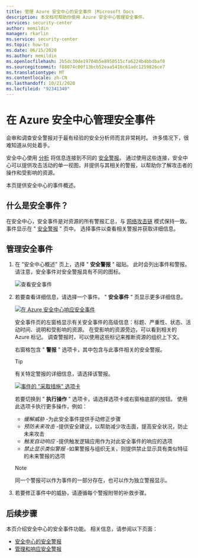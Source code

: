 ```yaml
---
title: 管理 Azure 安全中心的安全事件 |Microsoft Docs
description: 本文档可帮助你使用 Azure 安全中心管理安全事件。
services: security-center
author: memildin
manager: rkarlin
ms.service: security-center
ms.topic: how-to
ms.date: 06/15/2020
ms.author: memildin
ms.openlocfilehash: 2b5dc30de19704b5e8950515cfa6224b4bbdbaf0
ms.sourcegitcommit: f88074c00f13bcb52eaa5416c61adc1259826ce7
ms.translationtype: MT
ms.contentlocale: zh-CN
ms.lasthandoff: 10/21/2020
ms.locfileid: "92341340"
---
```

# <a name="manage-security-incidents-in-azure-security-center"></a>在 Azure 安全中心管理安全事件

会审和调查安全警报对于最有经验的安全分析师而言非常耗时。 许多情况下，很难知道从何处着手。 

安全中心使用 [分析](./security-center-alerts-overview.md) 将信息连接到不同的 [安全警报](security-center-managing-and-responding-alerts.md)。 通过使用这些连接，安全中心可以提供攻击活动的单一视图，并提供与其相关的警报，以帮助你了解攻击者的操作和受影响的资源。

本页提供安全中心的事件概述。

## <a name="what-is-a-security-incident"></a>什么是安全事件？

在安全中心，安全事件是对资源的所有警报汇总，与 [网络攻击链](alerts-reference.md#intentions) 模式保持一致。 事件显示在 " [安全警报](security-center-managing-and-responding-alerts.md) " 页中。 选择事件以查看相关警报并获取详细信息。

## <a name="managing-security-incidents"></a>管理安全事件

1. 在 "安全中心概述" 页上，选择 " **安全警报** " 磁贴。 此时会列出事件和警报。 请注意，安全事件对安全警报具有不同的图标。

    ![查看安全事件](./media/security-center-managing-and-responding-alerts/security-center-manage-alerts.png)

1. 若要查看详细信息，请选择一个事件。 " **安全事件** " 页显示更多详细信息。 

    [![在 Azure 安全中心响应安全事件](media/security-center-incident/incident-details.png)](media/security-center-incident/incident-details.png#lightbox)

    安全事件页的左窗格显示有关安全事件的高级信息：标题、严重性、状态、活动时间、说明和受影响的资源。 在受影响的资源旁边，可以看到相关的 Azure 标记。 调查警报时，可以使用这些标记来推断资源的组织上下文。

    右窗格包含 " **警报** " 选项卡，其中包含与此事件相关的安全警报。 

    >[!TIP]
    > 有关特定警报的详细信息，请选择该警报。 

    [![事件的 "采取措施" 选项卡](media/security-center-incident/incident-take-action-tab.png)](media/security-center-incident/incident-take-action-tab.png#lightbox)

    若要切换到 " **执行操作** " 选项卡，请选择选项卡或右窗格底部的按钮。 使用此选项卡执行更多操作，例如：
    - *缓解威胁* -为此安全事件提供手动修正步骤
    - *预防未来攻击* -提供安全建议，以帮助减少攻击面，提高安全状况，防止未来攻击
    - *触发自动响应* -提供触发逻辑应用作为对此安全事件的响应的选项
    - *禁止显示类似警报* -如果警报与组织无关，则提供禁止显示具有类似特征的未来警报的选项 

   > [!NOTE]
   > 同一个警报可以作为事件的一部分存在，也可以作为独立警报显示。

1. 若要修正事件中的威胁，请遵循每个警报附带的补救步骤。


## <a name="next-steps"></a>后续步骤

本页介绍安全中心的安全事件功能。 相关信息，请参阅以下页面：

- [安全中心的安全警报](security-center-alerts-overview.md)
- [管理和响应安全警报](security-center-managing-and-responding-alerts.md)